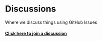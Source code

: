 Discussions
===========

Where we discuss things using GitHub Issues

#### [Click here to join a discussion](https://github.com/opencalifornia/Discussions/issues)
